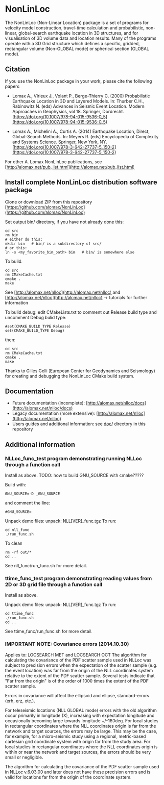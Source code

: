 # NonLinLoc
The NonLinLoc (Non-Linear Location) package is a set of programs for velocity model construction, travel-time calculation and probabilistic, non-linear, global-search earthquake location in 3D structures, and for visualisation of 3D volume data and location results. Many of the programs operate with a 3D Grid structure which defines a specific, gridded, rectangular volume (Non-GLOBAL mode) or spherical section (GLOBAL mode).

## Citation
If you use the NonLinLoc package in your work, please cite the following papers:

- Lomax A., Virieux J., Volant P., Berge-Thierry C. (2000) Probabilistic Earthquake Location in 3D and Layered Models. In: Thurber C.H., Rabinowitz N. (eds) Advances in Seismic Event Location. Modern Approaches in Geophysics, vol 18. Springer, Dordrecht. [https://doi.org/10.1007/978-94-015-9536-0_5](https://doi.org/10.1007/978-94-015-9536-0_5)

- Lomax A., Michelini A., Curtis A. (2014) Earthquake Location, Direct, Global-Search Methods. In: Meyers R. (eds) Encyclopedia of Complexity and Systems Science. Springer, New York, NY. [https://doi.org/10.1007/978-3-642-27737-5_150-2](https://doi.org/10.1007/978-3-642-27737-5_150-2)

For other A. Lomax NonLinLoc publications, see [http://alomax.net/pub_list.html](http://alomax.net/pub_list.html)


## Install complete NonLinLoc distribution software package
Clone or download ZIP from this repository [https://github.com/alomax/NonLinLoc](https://github.com/alomax/NonLinLoc)

Set output bin/ directory, if you have not already done this:
```
cd src
rm bin
# either do this:
mkdir bin   # bin/ is a subdirectory of src/
# or this:
ln -s <my_favorite_bin_path> bin   # bin/ is somewhere else
```

To build:
```
cd src
rm CMakeCache.txt
cmake .
make
```
See [http://alomax.net/nlloc](http://alomax.net/nlloc) and [http://alomax.net/nlloc](http://alomax.net/nlloc) -> tutorials for further information

To bulid debug:
edit CMakeLists.txt to comment out Release build type and uncomment Debug bulid type:
```
#set(CMAKE_BUILD_TYPE Release)
set(CMAKE_BUILD_TYPE Debug)
```
then:
```
cd src
rm CMakeCache.txt
cmake .
make
```

Thanks to Gilles Celli (European Center for Geodynamics and Seismology) for creating and debugging the NonLinLoc CMake build system.


## Documentation
- Future documentation (incomplete): [http://alomax.net/nlloc/docs](http://alomax.net/nlloc/docs)
- Legacy documentation (more extensive): [http://alomax.net/nlloc](http://alomax.net/nlloc)
- Users guides and additional information: see [doc/](doc/) directory in this repository


## Additional information


### NLLoc_func_test program demonstrating running NLLoc through a function call
Install as above.
TODO: how to build GNU_SOURCE with cmake?????

Build with:
```
GNU_SOURCE=-D _GNU_SOURCE
```
and comment the line:
```
#GNU_SOURCE=
```

Unpack demo files: unpack: NLL[VER]_func.tgz
To run:
```
cd nll_func
./run_func.sh
```
To clean
```
rm -rf out/*
cd ..
```
See nll_func/run_func.sh for more detail.


### ttime_func_test program demonstrating reading values from 2D or 3D grid file through a function call
Install as above.

Unpack demo files: unpack: NLL[VER]_func.tgz
To run:
```
cd ttime_func
./run_func.sh
cd ..
```
See ttime_func/run_func.sh for more detail.


### IMPORTANT NOTE: Covariance errors (2014.10.30)
Applies to: LOCSEARCH MET and LOCSEARCH OCT
The algorithm for calculating the covariance of the PDF scatter sample used in NLLoc
was subject to precision errors when the expectation of the scatter sample (e.g. the event location)
was far from the origin of the NLL coordinates system relative to the extent of the PDF scatter sample.
Several tests indicate that "Far from the origin" is of the order of 1000 times the extent of the PDF scatter sample.

Errors in covariance will affect the ellipsoid and ellipse, standard-errors (erh, erz, etc.).

For teleseismic locations (NLL GLOBAL mode) errors with the old algorithm occur primarily in
longitude (X), increasing with expectation longitude and occasionally becoming large towards longitude +/-180deg.
For local studies in rectangular coordinates where the NLL coordinates origin is far from the network
and target sources, the errors may be large.  This may be the case, for example, for a micro-seismic study
using a regional, metric-based cartesian grid coordinate system with origin far from the study area.
For local studies in rectangular coordinates where the NLL coordinates origin is within or near the network
and target sources, the errors should be very small or negligible.

The algorithm for calculating the covariance of the PDF scatter sample used in NLLoc v.6.03.00 and later does not
have these precision errors and is valid for locations far from the origin of the coordinate system.


